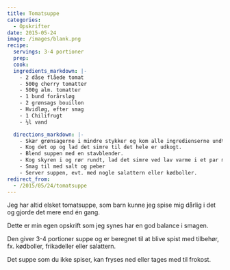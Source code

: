 ```yaml
---
title: Tomatsuppe
categories:
  - Opskrifter
date: 2015-05-24
image: /images/blank.png
recipe:
  servings: 3-4 portioner
  prep:
  cook:
  ingredients_markdown: |-
    - 2 dåse flåede tomat
    - 500g cherry tomatter
    - 500g alm. tomatter
    - 1 bund forårsløg
    - 2 grønsags bouillon
    - Hvidløg, efter smag
    - 1 Chilifrugt
    - ½l vand

  directions_markdown: |-
    - Skær grønsagerne i mindre stykker og kom alle ingredienserne undtagen skyr op i en gryde.
    - Kog det op og lad det simre til det hele er udkogt.
    - Blend suppen med en stavblender.
    - Kog skyren i og rør rundt, lad det simre ved lav varme i et par minutter mere.
    - Smag til med salt og peber
    - Server suppen, evt. med nogle salattern eller kødboller.
redirect_from:
  - /2015/05/24/tomatsuppe
---
```


Jeg har altid elsket tomatsuppe, som barn kunne jeg spise mig dårlig i det og gjorde det mere end én gang.

Dette er min egen opskrift som jeg synes har en god balance i smagen.

Den giver 3-4 portioner suppe og er beregnet til at blive spist med tilbehør, fx. kødboller, frikadeller eller salattern.

Det suppe som du ikke spiser, kan fryses ned eller tages med til frokost.
